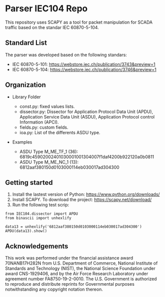 # Parser IEC104 Repo
This repository uses SCAPY as a tool for packet manipulation for SCADA traffic based on the standar IEC 60870-5-104. 

## Standard List
The parser was developed based on the following standars:
* IEC 60870-5-101: https://webstore.iec.ch/publication/3743&preview=1
* IEC 60870-5-104: https://webstore.iec.ch/publication/3746&preview=1

## Organization
* Library Folder
  * const.py: fixed values lists.
  * dissector.py: Dissector for Application Protocol Data Unit (APDU), Application Service Data Unit (ASDU), Application Protocol control Information (APCI).
  * fields.py: custom fields.
  * ioa.py: List of the differents ASDU type.
  
* Examples
  * ASDU Type M_ME_TF_1 (36): 6819c45902002401030001001304007f1daf4200b922120a0b0811
  * ASDU Type M_ME_NC_1 (13): 6812aaf380150d0103000114eb030017ad304300
  
## Getting started
1. Install the lastest version of Python: https://www.python.org/downloads/
2. Install SCAPY. To download the project: https://scapy.net/download/
3. Run the following test scrip:
```
from IEC104.dissector import APDU 
from binascii import unhexlify
  
data13 = unhexlify('6812aaf380150d0103000114eb030017ad304300')
APDU(data13).show()
``` 

## 
  
## Acknowledgements
This work was performed under the financial assistance award 70NANB17H282N from U.S. Department of Commerce, National Institute of Standards and Technology (NIST),  the National Science Foundation under award CNS-1929406, and by the Air Force Research Laboratory under agreement number FA8750-19-2-0010. The U.S. Government is authorized to reproduce and distribute reprints for Governmental purposes notwithstanding any copyright notation thereon.
  
